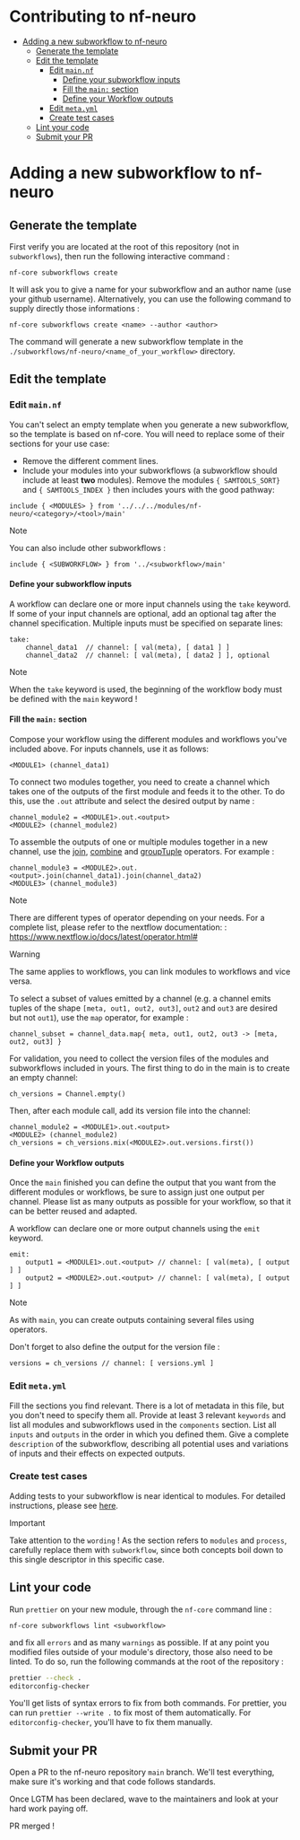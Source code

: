 # Contributing to nf-neuro <!-- omit in toc -->

- [Adding a new subworkflow to nf-neuro](#adding-a-new-subworkflow-to-nf-neuro)
  - [Generate the template](#generate-the-template)
  - [Edit the template](#edit-the-template)
    - [Edit `main.nf`](#edit-mainnf)
      - [Define your subworkflow inputs](#define-your-subworkflow-inputs)
      - [Fill the `main:` section](#fill-the-main-section)
      - [Define your Workflow outputs](#define-your-workflow-outputs)
    - [Edit `meta.yml`](#edit-metayml)
    - [Create test cases](#create-test-cases)
  - [Lint your code](#lint-your-code)
  - [Submit your PR](#submit-your-pr)

# Adding a new subworkflow to nf-neuro

## Generate the template

First verify you are located at the root of this repository (not in `subworkflows`), then run the following interactive command :

```
nf-core subworkflows create
```

It will ask you to give a name for your subworkflow and an author name (use your github username).
Alternatively, you can use the following command to supply directly those informations :

```
nf-core subworkflows create <name> --author <author>
```

The command will generate a new subworkflow template in the `./subworkflows/nf-neuro/<name_of_your_workflow>` directory.

## Edit the template

### Edit `main.nf`

You can't select an empty template when you generate a new subworkflow, so the template is based on nf-core. You will need to replace some of their sections for your use case:

- Remove the different comment lines.
- Include your modules into your subworkflows (a subworkflow should include at least __two__ modules). Remove the modules `{ SAMTOOLS_SORT}` and `{ SAMTOOLS_INDEX }` then includes yours with the good pathway:

```
include { <MODULES>	} from '../../../modules/nf-neuro/<category>/<tool>/main'
```

> [!NOTE]
> You can also include other subworkflows :
>
> ```
> include { <SUBWORKFLOW> } from '../<subworkflow>/main'
> ```

#### Define your subworkflow inputs

A workflow can declare one or more input channels using the `take` keyword. If some of your input channels are optional, add an optional tag after the channel specification.
Multiple inputs must be specified on separate lines:

```
take:
    channel_data1  // channel: [ val(meta), [ data1 ] ]
    channel_data2  // channel: [ val(meta), [ data2 ] ], optional
```

> [!NOTE]
> When the `take` keyword is used, the beginning of the workflow body must be defined with the `main` keyword !

#### Fill the `main:` section

Compose your workflow using the different modules and workflows you've included above.
For inputs channels, use it as follows:

```
<MODULE1> (channel_data1)
```

To connect two modules together, you need to create a channel which takes one of the outputs of the first module and feeds it to the other. To do this, use the `.out` attribute and select the desired output by name :

```
channel_module2 = <MODULE1>.out.<output>
<MODULE2> (channel_module2)
```

To assemble the outputs of one or multiple modules together in a new channel, use the [join](https://www.nextflow.io/docs/latest/operator.html#join), [combine](https://www.nextflow.io/docs/latest/operator.html#combine) and [groupTuple](https://www.nextflow.io/docs/latest/operator.html#grouptuple) operators. For example :

```
channel_module3 = <MODULE2>.out.<output>.join(channel_data1).join(channel_data2)
<MODULE3> (channel_module3)
```

> [!NOTE]
> There are different types of operator depending on your needs. For a complete list, please refer to the nextflow documentation: : https://www.nextflow.io/docs/latest/operator.html#

> [!WARNING]
> The same applies to workflows, you can link modules to workflows and vice versa.

To select a subset of values emitted by a channel (e.g. a channel emits tuples of the shape `[meta, out1, out2, out3]`, `out2` and `out3` are desired but not `out1`), use the `map` operator, for example :

```
channel_subset = channel_data.map{ meta, out1, out2, out3 -> [meta, out2, out3] }
```

For validation, you need to collect the version files of the modules and subworkflows included in yours. The first thing to do in the main is to create an empty channel:

```
ch_versions = Channel.empty()
```

Then, after each module call, add its version file into the channel:

```
channel_module2 = <MODULE1>.out.<output>
<MODULE2> (channel_module2)
ch_versions = ch_versions.mix(<MODULE2>.out.versions.first())
```

#### Define your Workflow outputs

Once the `main` finished you can define the output that you want from the different modules or workflows, be sure to assign just one output per channel. Please list as many outputs as possible for your workflow, so that it can be better reused and adapted.

A workflow can declare one or more output channels using the `emit` keyword.

```
emit:
    output1 = <MODULE1>.out.<output> // channel: [ val(meta), [ output ] ]
    output2 = <MODULE2>.out.<output> // channel: [ val(meta), [ output ] ]
```

> [!NOTE]
> As with `main`, you can create outputs containing several files using operators.

Don't forget to also define the output for the version file :

```
versions = ch_versions // channel: [ versions.yml ]
```

### Edit `meta.yml`

Fill the sections you find relevant. There is a lot of metadata in this file, but you
don't need to specify them all. Provide at least 3 relevant `keywords` and list all modules and subworkflows used in the `components` section. List all `inputs` and `outputs` in the order in which you defined them. Give a complete `description` of the subworkflow, describing all potential uses and variations of inputs and their effects on expected outputs.

### Create test cases

Adding tests to your subworkflow is near identical to modules. For detailed instructions, please see [here](./MODULE.md#create-test-cases).

> [!IMPORTANT]
> Take attention to the `wording` ! As the section refers to `modules` and `process`, carefully
> replace them with `subworkflow`, since both concepts boil down to this single descriptor in this
> specific case.

## Lint your code

Run `prettier` on your new module, through the `nf-core` command line :

```
nf-core subworkflows lint <subworkflow>
```

and fix all `errors` and as many `warnings` as possible. If at any point you modified files outside of your module's directory, those also need to be linted. To do so, run the following commands at the root of the repository :

```bash
prettier --check .
editorconfig-checker
```

You'll get lists of syntax errors to fix from both commands. For prettier, you can run `prettier --write .` to fix most of them automatically. For `editorconfig-checker`, you'll have to fix them manually.

## Submit your PR

Open a PR to the nf-neuro repository `main` branch. We'll test everything, make sure it's
working and that code follows standards.

Once LGTM has been declared, wave to the maintainers and look at your hard work paying off.

PR merged !

